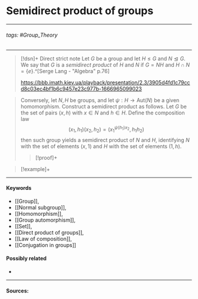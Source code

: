# Semidirect product of groups
***
###### tags: #Group_Theory 
***
>[!dsn]+ Direct strict note
>Let $G$ be a group and let $H\le G$ and $N\trianglelefteq G$. We say that $G$ is a *semidirect product* of $H$ and $N$ if $G=NH$ and $H\cap N=\{e\}$.^[Serge Lang - "Algebra" p.76]
>
>https://bbb.imath.kiev.ua/playback/presentation/2.3/3905d4fd1c79ccd8c03ec4bf1b6c9457e23c977b-1666965099023

>Conversely, let $N,H$ be groups, and let $\psi:H\to\text{Aut}(N)$ be a given homomorphism. Construct a semidirect product as follows. Let $G$ be the set of pairs $(x,h)$ with $x\in N$ and $h\in H$. Define the composition law
>$$(x_{1},h_{1})(x_{2},h_{2})=(x_{1}^{\psi(h_{1})x_{2}},h_{1}h_{2})$$
>then such group yields a semidirect product of $N$ and $H$, identifying $N$ with the set of elements $(x,1)$ and $H$ with the set of elements $(1,h)$.
>>[!proof]+
>>

>[!example]+ 
>
***
#### Keywords
- [[Group]],
- [[Normal subgroup]],
- [[Homomorphism]],
- [[Group automorphism]],
- [[Set]],
- [[Direct product of groups]],
- [[Law of composition]],
- [[Conjugation in groups]]
#### Possibly related
- 
***
#### Sources: